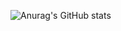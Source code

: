 ![Anurag's GitHub stats](https://github-readme-stats.vercel.app/api?username=akolina1&include_all_commitse=ture&theme=synthwave)
